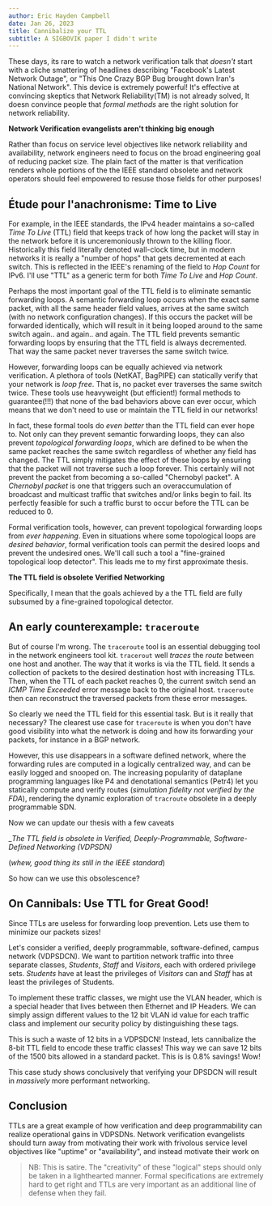 ```yaml
---
author: Eric Hayden Campbell
date: Jan 26, 2023
title: Cannibalize your TTL
subtitle: A SIGBOVIK paper I didn't write
---
```


These days, its rare to watch a network verification talk that _doesn't_ start
with a cliche smattering of headlines describing "Facebook's Latest Network
Outage", or "This One Crazy BGP Bug brought down Iran's National Network". This
device is extremely powerful! It's effective at convincing skeptics that Network
Reliability(TM) is not already solved, It doesn convince people that _formal
methods_ are the right solution for network reliability.

__Network Verification evangelists aren't thinking big enough__

Rather than focus on service level objectives like network reliability and
availability, network engineers need to focus on the broad engineering goal of
reducing packet size. The plain fact of the matter is that verification renders
whole portions of the the IEEE standard obsolete and network operators should
feel empowered to resuse those fields for other purposes!

## Étude pour l'anachronisme: Time to Live

For example, in the IEEE standards, the IPv4 header maintains a so-called _Time
To Live_ (TTL) field that keeps track of how long the packet will stay in the
network before it is unceremoniously thrown to the killing floor. Historically
this field literally denoted wall-clock time, but in modern networks it is
really a "number of hops" that gets decremented at each switch. This is
reflected in the IEEE's renaming of the field to _Hop Count_ for IPv6. I'll use
"TTL" as a generic term for both _Time To Live_ and _Hop Count_.

Perhaps the most important goal of the TTL field is to eliminate semantic
forwarding loops. A semantic forwarding loop occurs when the exact same packet,
with all the same header field values, arrives at the same switch (with no
network configuration changes). If this occurs the packet will be forwarded
identically, which will result in it being looped around to the same switch
again.. and again.. and again. The TTL field prevents semantic forwarding loops
by ensuring that the TTL field is always decremented. That way the same packet
never traverses the same switch twice.

However, forwarding loops can be equally achieved via network verification. A
plethora of tools (NetKAT, BagPIPE) can statically verify that your network is
_loop free_. That is, no packet ever traverses the same switch twice. These
tools use heavyweight (but efficient!) formal methods to guarantee(!!!) that
none of the bad behaviors above can ever occur, which means that we don't need
to use or maintain the TTL field in our networks!

In fact, these formal tools do _even better_ than the TTL field can ever hope
to. Not only can they prevent semantic forwarding loops, they can also prevent
_topological forwarding loops_, which are defined to be when the same packet
reaches the same switch regardless of whether any field has changed. The TTL
simply mitigates the effect of these loops by ensuring that the packet will not
traverse such a loop forever. This certainly will not prevent the packet from
becoming a so-called "Chernobyl packet". A _Chernobyl packet_ is one that
triggers such an overaccumulation of broadcast and multicast traffic that
switches and/or links begin to fail. Its perfectly feasible for such a traffic
burst to occur before the TTL can be reduced to 0.

Formal verification tools, however, can prevent topological forwarding loops
from _ever happening_. Even in situations where some topological loops are
_desired behavior_, formal verification tools can permit the desired loops and
prevent the undesired ones. We'll call such a tool a "fine-grained topological
loop detector". This leads me to my first approximate thesis.

__The TTL field is obsolete Verified Networking__

Specifically, I mean that the goals achieved by a the TTL field are fully
subsumed by a fine-grained topological detector.

## An early counterexample: `traceroute`

But of course I'm wrong. The `traceroute` tool is an essential debugging tool in
the network engineers tool kit. `tracerout` well _traces_ the _route_ between
one host and another. The way that it works is via the TTL field. It sends a
collection of packets to the desired destination host with increasing TTLs.
Then, when the TTL of each packet reaches 0, the current switch send an _ICMP
Time Exceeded_ error message back to the original host. `traceroute` then can
reconstruct the traversed packets from these error messages.

So clearly we need the TTL field for this essential task. But is it really that
necessary? The clearest use case for `traceroute` is when you don't have good
visibility into what the network is doing and how its forwarding your packets,
for instance in a BGP network.

However, this use disappears in a software defined network, where the forwarding
rules are computed in a logically centralized way, and can be easily logged and
snooped on. The increasing popularity of dataplane programming languages like P4
and denotational semantics (Petr4) let you statically compute and verify routes
(_simulation fidelity not verified by the FDA_), rendering the dynamic
exploration of `tracroute` obsolete in a deeply programmable SDN.

Now we can update our thesis with a few caveats

__The TTL field is obsolete in Verified, Deeply-Programmable, Software-Defined
Networking (VDPSDN)_

(*whew, good thing its still in the IEEE standard*)

So how can we use this obsolescence?

## On Cannibals: Use TTL for Great Good!

Since TTLs are useless for forwarding loop prevention. Lets use them to minimize
our packets sizes!

Let's consider a verified, deeply programmable, software-defined, campus network
(VDPSDCN). We want to partition network traffic into three separate classes,
_Students_, _Staff_ and _Visitors_, each with ordered privilege sets. _Students_
have at least the privileges of _Visitors_ can and _Staff_ has at least the
privileges of Students.

To implement these traffic classes, we might use the VLAN header, which is a
special header that lives between then Ethernet and IP Headers. We can simply
assign different values to the 12 bit VLAN id value for each traffic class and
implement our security policy by distinguishing these tags.

This is such a waste of 12 bits in a VDPSDCN! Instead, lets cannibalize the
8-bit TTL field to encode these traffic classes! This way we can save 12 bits of
the 1500 bits allowed in a standard packet. This is is 0.8% savings! Wow!

This case study shows conclusively that verifying your DPSDCN will result in
_massively_ more performant networking.

## Conclusion

TTLs are a great example of how verification and deep programmability can
realize operational gains in VDPSDNs. Network verification evangelists should
turn away from motivating their work with frivolous service level objectives
like "uptime" or "availability", and instead motivate their work  on 


> NB: This is satire. The "creativity" of these "logical" steps should only be
> taken in a lighthearted manner. Formal specifications are extremely hard to
> get right and TTLs are very important as an additional line of defense when
> they fail.






